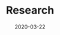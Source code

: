 ---
title: Research
url: "/research"
date: 2020-03-22
description: An overview of my research experience
headerTransparent: true
layout: custom
sections:


- template: hero
  options:
    paddingTop: false
    paddingBottom: false
    borderTop: false
    borderBottom: false
    theme: primary
    classes: "my-custom-class another-custom-class"
  alignHorizontal: left
  alignVertical: middle
  height: 700px
  headings:
    heading: How can astronomy make the most of modern data?
    subHeading: 
    text: 'I work with a range of techniques to process and analyse our huge 21st century datasets.'
  background:
    backgroundImage: "/images/pages/lance-anderson-GOK4iscFSkA-unsplash-2000.jpg"
    opacity: 1
    monotone: false
  image:
    image: ''
    shadow: false
    border: false
    
    
- template: info
  heading: Detecting star clusters with Gaia
  options:
    paddingTop: true
    paddingBottom: true
    borderTop: false
    borderBottom: false
    theme: base
    classes: ""
  align: left
  description: TODO
  image: https://source.unsplash.com/qtYhAQnIwSE/800x600y
  
  
- template: info
  heading: Classification & validation of star clusters
  options:
    theme: base-offset
  align: right
  description: TODO
  image: https://source.unsplash.com/OfwiURcZwYw/800x600
  buttons:
  - button: 
    text: Features
    external: false
    url: "/features"
  - button: 
    text: Blog
    external: false
    url: "/posts"
    theme: base-text
    

- template: info
  heading: Bayesian open cluster parameters
  options:
    paddingTop: true
    paddingBottom: true
    borderTop: false
    borderBottom: false
    theme: base
    classes: ""
  align: left
  description: TODO
  image: https://source.unsplash.com/qtYhAQnIwSE/800x600y
  

- template: cta
  options:
    paddingTop: false
    paddingBottom: false
    theme: primary
  heading: Publications
  description: 
  buttons:
  - button: 
    url: https://ui.adsabs.harvard.edu/search/q=orcid%3A0000-0002-5555-8058&sort=date+desc
    text: View my publications on ADS
    external: true
    theme: primary-offset
    
    
- template: grid
  options:
    theme: base
  heading: Past research
  text: Here's a selection of other things I've worked on in the past.
  contentType: features
  sortBy: weight
  align: left
  limit: 4
  columns: 6
  columnsMobile: 12
  card:
    partial: card
    shadow: false
    border: false
    padding: true
    showTitle: true
    showDescription: true
    showDate: false
    showThumbnail: true
    showThumbnailLink: true
---